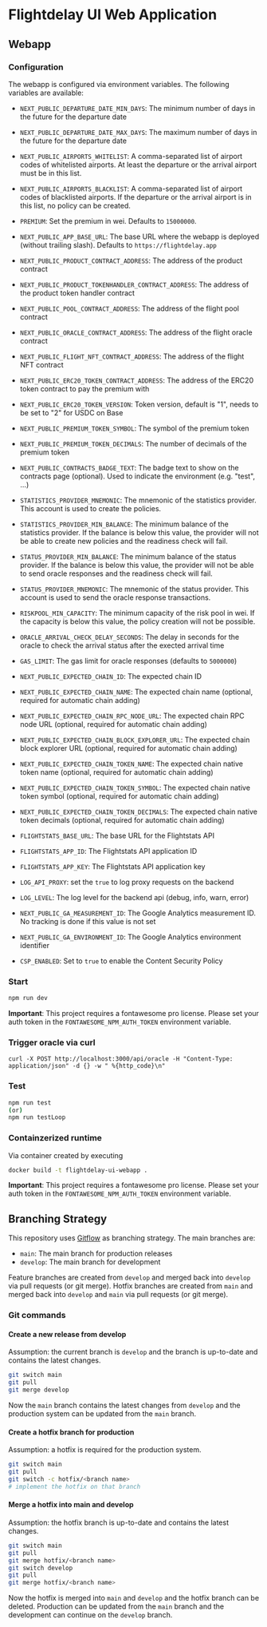 # Flightdelay UI Web Application


## Webapp

### Configuration

The webapp is configured via environment variables. The following variables are available:

- `NEXT_PUBLIC_DEPARTURE_DATE_MIN_DAYS`: The minimum number of days in the future for the departure date
- `NEXT_PUBLIC_DEPARTURE_DATE_MAX_DAYS`: The maximum number of days in the future for the departure date
- `NEXT_PUBLIC_AIRPORTS_WHITELIST`: A comma-separated list of airport codes of whitelisted airports. At least the departure or the arrival airport must be in this list.
- `NEXT_PUBLIC_AIRPORTS_BLACKLIST`: A comma-separated list of airport codes of blacklisted airports. If the departure or the arrival airport is in this list, no policy can be created.
- `PREMIUM`: Set the premium in wei. Defaults to `15000000`.
- `NEXT_PUBLIC_APP_BASE_URL`: The base URL where the webapp is deployed (without trailing slash). Defaults to `https://flightdelay.app`

- `NEXT_PUBLIC_PRODUCT_CONTRACT_ADDRESS`: The address of the product contract 
- `NEXT_PUBLIC_PRODUCT_TOKENHANDLER_CONTRACT_ADDRESS`: The address of the product token handler contract
- `NEXT_PUBLIC_POOL_CONTRACT_ADDRESS`: The address of the flight pool contract
- `NEXT_PUBLIC_ORACLE_CONTRACT_ADDRESS`: The address of the flight oracle contract
- `NEXT_PUBLIC_FLIGHT_NFT_CONTRACT_ADDRESS`: The address of the flight NFT contract
- `NEXT_PUBLIC_ERC20_TOKEN_CONTRACT_ADDRESS`: The address of the ERC20 token contract to pay the premium with
- `NEXT_PUBLIC_ERC20_TOKEN_VERSION`: Token version, default is "1", needs to be set to "2" for USDC on Base
- `NEXT_PUBLIC_PREMIUM_TOKEN_SYMBOL`: The symbol of the premium token
- `NEXT_PUBLIC_PREMIUM_TOKEN_DECIMALS`: The number of decimals of the premium token
- `NEXT_PUBLIC_CONTRACTS_BADGE_TEXT`: The badge text to show on the contracts page (optional). Used to indicate the environment (e.g. "test", ...)

- `STATISTICS_PROVIDER_MNEMONIC`: The mnemonic of the statistics provider. This account is used to create the policies. 
- `STATISTICS_PROVIDER_MIN_BALANCE`: The minimum balance of the statistics provider. If the balance is below this value, the provider will not be able to create new policies and the readiness check will fail.
- `STATUS_PROVIDER_MIN_BALANCE`: The minimum balance of the status provider. If the balance is below this value, the provider will not be able to send oracle responses and the readiness check will fail.
- `STATUS_PROVIDER_MNEMONIC`: The mnemonic of the status provider. This account is used to send the oracle response transactions. 
- `RISKPOOL_MIN_CAPACITY`: The minimum capacity of the risk pool in wei. If the capacity is below this value, the policy creation will not be possible.
- `ORACLE_ARRIVAL_CHECK_DELAY_SECONDS`: The delay in seconds for the oracle to check the arrival status after the exected arrival time
- `GAS_LIMIT`: The gas limit for oracle responses (defaults to `5000000`)

- `NEXT_PUBLIC_EXPECTED_CHAIN_ID`: The expected chain ID
- `NEXT_PUBLIC_EXPECTED_CHAIN_NAME`: The expected chain name (optional, required for automatic chain adding)
- `NEXT_PUBLIC_EXPECTED_CHAIN_RPC_NODE_URL`: The expected chain RPC node URL (optional, required for automatic chain adding)
- `NEXT_PUBLIC_EXPECTED_CHAIN_BLOCK_EXPLORER_URL`: The expected chain block explorer URL (optional, required for automatic chain adding)
- `NEXT_PUBLIC_EXPECTED_CHAIN_TOKEN_NAME`: The expected chain native token name (optional, required for automatic chain adding)
- `NEXT_PUBLIC_EXPECTED_CHAIN_TOKEN_SYMBOL`: The expected chain native token symbol (optional, required for automatic chain adding)
- `NEXT_PUBLIC_EXPECTED_CHAIN_TOKEN_DECIMALS`: The expected chain native token decimals (optional, required for automatic chain adding)

- `FLIGHTSTATS_BASE_URL`: The base URL for the Flightstats API
- `FLIGHTSTATS_APP_ID`: The Flightstats API application ID
- `FLIGHTSTATS_APP_KEY`: The Flightstats API application key

- `LOG_API_PROXY`: set the `true` to log proxy requests on the backend
- `LOG_LEVEL`: The log level for the backend api (debug, info, warn, error)
- `NEXT_PUBLIC_GA_MEASUREMENT_ID`: The Google Analytics measurement ID. No tracking is done if this value is not set
- `NEXT_PUBLIC_GA_ENVIRONMENT_ID`: The Google Analytics environment identifier 
- `CSP_ENABLED`: Set to `true` to enable the Content Security Policy


### Start

```bash
npm run dev
```

**Important**: This project requires a fontawesome pro license. Please set your auth token in the `FONTAWESOME_NPM_AUTH_TOKEN` environment variable.

### Trigger oracle via curl

```
curl -X POST http://localhost:3000/api/oracle -H "Content-Type: application/json" -d {} -w " %{http_code}\n"
```

### Test

```bash
npm run test
(or)
npm run testLoop
```

### Containzerized runtime

Via container created by executing 

```bash
docker build -t flightdelay-ui-webapp .
```
**Important**: This project requires a fontawesome pro license. Please set your auth token in the `FONTAWESOME_NPM_AUTH_TOKEN` environment variable.


## Branching Strategy

This repository uses [Gitflow](https://www.atlassian.com/git/tutorials/comparing-workflows/gitflow-workflow) as branching strategy. The main branches are:

- `main`: The main branch for production releases 
- `develop`: The main branch for development

Feature branches are created from `develop` and merged back into `develop` via pull requests (or git merge). Hotfix branches are created from `main` and merged back into `develop` and `main` via pull requests (or git merge).

### Git commands

#### Create a new release from develop

Assumption: the current branch is `develop` and the branch is up-to-date and contains the latest changes. 

```bash
git switch main
git pull
git merge develop
```

Now the `main` branch contains the latest changes from `develop` and the production system can be updated from the `main` branch.

#### Create a hotfix branch for production

Assumption: a hotfix is required for the production system.

```bash
git switch main
git pull
git switch -c hotfix/<branch name>
# implement the hotfix on that branch 
```

#### Merge a hotfix into main and develop

Assumption: the hotfix branch is up-to-date and contains the latest changes.

```bash
git switch main
git pull
git merge hotfix/<branch name>
git switch develop
git pull
git merge hotfix/<branch name>
```

Now the hotfix is merged into `main` and `develop` and the hotfix branch can be deleted. Production can be updated from the `main` branch and the development can continue on the `develop` branch.
